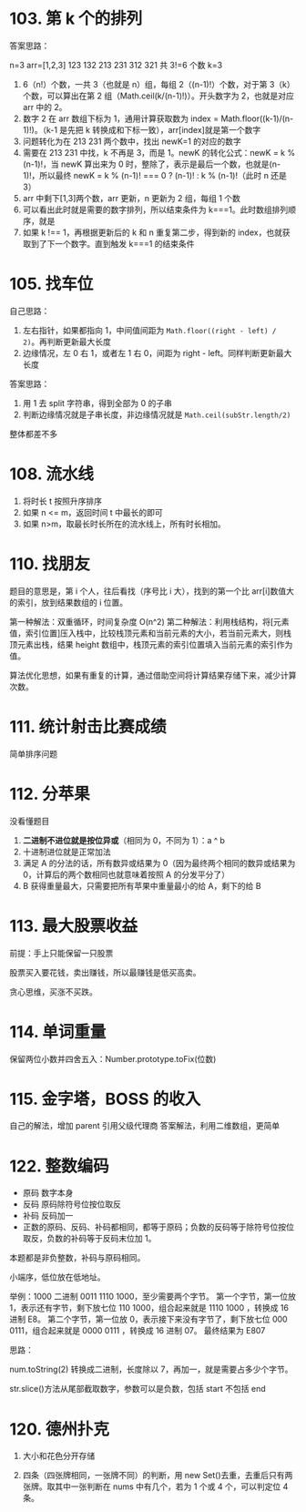 # 103. 第 k 个的排列

答案思路：

n=3
arr=[1,2,3]
123 132 213 231 312 321 共 3!=6 个数
k=3

1. 6（n!）个数，一共 3（也就是 n）组，每组 2（(n-1)!）个数，对于第 3（k）个数，可以算出在第 2 组（Math.ceil(k/(n-1)!)）。开头数字为 2，也就是对应 arr 中的 2。
2. 数字 2 在 arr 数组下标为 1，通用计算获取数为 index = Math.floor((k-1)/(n-1)!)。（k-1 是先把 k 转换成和下标一致），arr[index]就是第一个数字
3. 问题转化为在 213 231 两个数中，找出 newK=1 的对应的数字
4. 需要在 213 231 中找，k 不再是 3，而是 1。newK 的转化公式：newK = k % (n-1)!，当 newK 算出来为 0 时，整除了，表示是最后一个数，也就是(n-1)!，所以最终 newK = k % (n-1)! === 0 ? (n-1)! : k % (n-1)!（此时 n 还是 3）
5. arr 中剩下[1,3]两个数，arr 更新，n 更新为 2 组，每组 1 个数
6. 可以看出此时就是需要的数字排列，所以结束条件为 k===1。此时数组排列顺序，就是
7. 如果 k !== 1，再根据更新后的 k 和 n 重复第二步，得到新的 index，也就获取到了下一个数字。直到触发 k===1 的结束条件

# 105. 找车位

自己思路：

1. 左右指针，如果都指向 1，中间值间距为 `Math.floor((right - left) / 2)`。再判断更新最大长度
2. 边缘情况，左 0 右 1，或者左 1 右 0，间距为 right - left。同样判断更新最大长度

答案思路：

1. 用 1 去 split 字符串，得到全部为 0 的子串
2. 判断边缘情况就是子串长度，非边缘情况就是 `Math.ceil(subStr.length/2)`

整体都差不多

# 108. 流水线

1. 将时长 t 按照升序排序
1. 如果 n <= m，返回时间 t 中最长的即可
1. 如果 n>m，取最长时长所在的流水线上，所有时长相加。

# 110. 找朋友

题目的意思是，第 i 个人，往后看找（序号比 i 大），找到的第一个比 arr[i]数值大的索引，放到结果数组的 i 位置。

第一种解法：双重循环，时间复杂度 O(n^2)
第二种解法：利用栈结构，将[元素值，索引位置]压入栈中，比较栈顶元素和当前元素的大小，若当前元素大，则栈顶元素出栈，结果 height 数组中，栈顶元素的索引位置填入当前元素的索引作为值。

算法优化思想，如果有重复的计算，通过借助空间将计算结果存储下来，减少计算次数。

# 111. 统计射击比赛成绩

简单排序问题

# 112. 分苹果

没看懂题目

1. **二进制不进位就是按位异或**（相同为 0，不同为 1）：a ^ b
2. 十进制进位就是正常加法
3. 满足 A 的分法的话，所有数异或结果为 0（因为最终两个相同的数异或结果为 0，计算后的两个数相同也就意味着按照 A 的分发平分了）
4. B 获得重量最大，只需要把所有苹果中重量最小的给 A，剩下的给 B

# 113. 最大股票收益

前提：手上只能保留一只股票

股票买入要花钱，卖出赚钱，所以最赚钱是低买高卖。

贪心思维，买涨不买跌。

# 114. 单词重量

保留两位小数并四舍五入：Number.prototype.toFix(位数)

# 115. 金字塔，BOSS 的收入

自己的解法，增加 parent 引用父级代理商
答案解法，利用二维数组，更简单

# 122. 整数编码

- 原码 数字本身
- 反码 原码除符号位按位取反
- 补码 反码加一
- 正数的原码、反码、补码都相同，都等于原码；负数的反码等于除符号位按位取反，负数的补码等于反码末位加 1。

本题都是非负整数，补码与原码相同。

小端序，低位放在低地址。

举例：1000
二进制 0011 1110 1000，至少需要两个字节。
第一个字节，第一位放 1，表示还有字节，剩下放七位 110 1000，组合起来就是 1110 1000 ，转换成 16 进制 E8。
第二个字节，第一位放 0，表示接下来没有字节了，剩下放七位 000 0111，组合起来就是 0000 0111 ，转换成 16 进制 07。
最终结果为 E807

思路：

num.toString(2) 转换成二进制，长度除以 7，再加一，就是需要占多少个字节。

str.slice()方法从尾部截取数字，参数可以是负数，包括 start 不包括 end

# 120. 德州扑克

1. 大小和花色分开存储

2. 四条（四张牌相同，一张牌不同）的判断，用 new Set()去重，去重后只有两张牌。取其中一张判断在 nums 中有几个，若为 1 个或 4 个，可以判定位 4 条。
